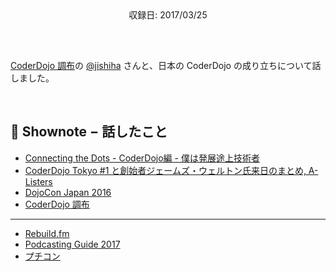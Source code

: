 <div style="text-align: center; padding-bottom: 30px;">収録日: 2017/03/25</div><br>

[CoderDojo 調布](https://coderdojochofu.hatenablog.jp/)の [@jishiha](https://twitter.com/jishiha) さんと、日本の CoderDojo の成り立ちについて話しました。

<br>

## 📝 Shownote − 話したこと

- [Connecting the Dots - CoderDojo編 - 僕は発展途上技術者](https://blog.champierre.com/1110)
- [CoderDojo Tokyo #1 と創始者ジェームズ・ウェルトン氏来日のまとめ, A-Listers](https://tech.a-listers.jp/2012/05/09/coderdojo-tokyo-1-james-whelton-in-japan/)
- [DojoCon Japan 2016](http://dojocon2016.coderdojo.jp/)
- [CoderDojo 調布](https://coderdojochofu.hatenablog.jp/)

-----------

- [Rebuild.fm](https://rebuild.fm/)
- [Podcasting Guide 2017](https://weblog.bulknews.net/podcasting-guide-2017-2e88531a367d#.wqgzbkh6e)
- [プチコン](http://smilebasic.com/)
